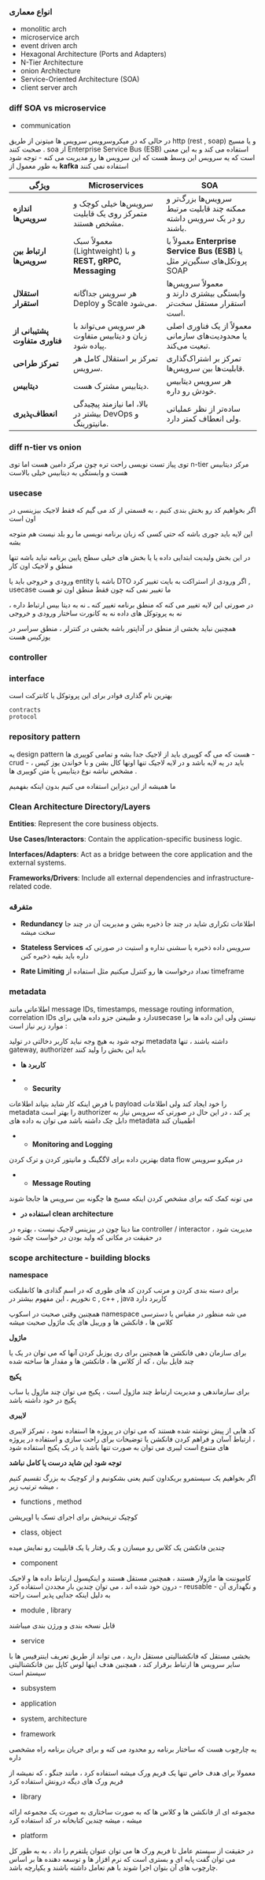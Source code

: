 
### انواع معماری

+ monolitic arch
+  microservice arch
+  event driven arch
+  Hexagonal Architecture (Ports and Adapters)
+  N-Tier Architecture
+  onion Architecture
+  Service-Oriented Architecture (SOA)
+  client server arch

### diff SOA vs microservice


+ communication

در حالی که در میکروسرویس سرویس ها میتونن از طریق http (rest , soap) و یا مسیج صحبت کنند . soa از Enterprise Service Bus (ESB) استفاده می کند و به این معنی است که یه سرویس این وسط هست که این سرویس ها رو مدیریت می کنه - توجه شود به طور معمول از **kafka** استفاده نمی کنند

| ویژگی                         | Microservices                                            | SOA                                                                         |
| ----------------------------- | -------------------------------------------------------- | --------------------------------------------------------------------------- |
| **اندازه سرویس‌ها**           | سرویس‌ها خیلی کوچک و متمرکز روی یک قابلیت مشخص هستند.    | سرویس‌ها بزرگ‌تر و ممکنه چند قابلیت مرتبط رو در یک سرویس داشته باشند.       |
| **ارتباط بین سرویس‌ها**       | معمولاً سبک (Lightweight) و با **REST, gRPC, Messaging** | معمولاً با **Enterprise Service Bus (ESB)** یا پروتکل‌های سنگین‌تر مثل SOAP |
| **استقلال استقرار**           | هر سرویس جداگانه Deploy و Scale می‌شود.                  | معمولاً سرویس‌ها وابستگی بیشتری دارند و استقرار مستقل سخت‌تر است.           |
| **پشتیبانی از فناوری متفاوت** | هر سرویس می‌تواند با زبان و دیتابیس متفاوت پیاده شود.    | معمولاً از یک فناوری اصلی یا محدودیت‌های سازمانی تبعیت می‌کند.              |
| **تمرکز طراحی**               | تمرکز بر استقلال کامل هر سرویس.                          | تمرکز بر اشتراک‌گذاری قابلیت‌ها بین سرویس‌ها.                               |
| **دیتابیس**               | دیتابیس مشترک هست.                          | هر سرویس دیتابیس خودش رو داره.                               |
| **انعطاف‌پذیری**              | بالا، اما نیازمند پیچیدگی بیشتر در DevOps و مانیتورینگ.  | ساده‌تر از نظر عملیاتی ولی انعطاف کمتر دارد.                                |


### diff n-tier vs onion

توی پیاز تست نویسی راحت تره چون مرکز دامین هست اما توی n-tier  مرکز دیتابیس هست و وابستگی به دیتابیس خیلی بالاست


### usecase

اگر بخواهیم کد رو بخش بندی کنیم ، به قسمتی از کد می گیم که فقط لاجیک بیزینسی در اون است 

این لایه باید جوری باشه که حتی کسی که زبان برنامه نویسی ما رو بلد نیست هم متوجه بشه

در این بخش ولیدیت ابتدایی داده یا یا بخش های خیلی سطح پایین برنامه نباید باشه تنها منطق و لاجیک اون کار

ورودی و خروجی باید یا entity باشه یا DTO اگر ورودی از استراکت به بایت تغییر کرد , usecase  ما تغییر نمی کنه چون فقط منطق اون تو هست 

در صورتی این لایه تغییر می کنه که منطق برنامه تغییر کنه  ـ نه به دیتا بیس ارتباط داره ، نه به پروتوکل های داده نه به کانورت ساختار ورودی و خروجی

همچنین نباید بخشی از منطق در آداپتور باشه بخشی در کنترلر ، منطق سراسر در یوزکیس هست

### controller



### interface

بهترین نام گذاری فوادر برای این  پروتوکل یا کانترکت است
```
contracts 
protocol
```

### repository pattern

یه design pattern هست که می گه کوییری باید از لاجیک جدا بشه و تمامی کوییری ها -crud - باید در یه لایه باشد و در لایه لاجیک تنها اونها کال بشن و با خواندن یوز کیس ، مشخص نباشه نوع دیتابیس یا متن کوییری ها .

ما همیشه از این دیزاین استفاده می کنیم بدون اینکه بفهمیم

### Clean Architecture Directory/Layers 

**Entities**: Represent the core business objects.

**Use Cases/Interactors**: Contain the application-specific business logic.

**Interfaces/Adapters**: Act as a bridge between the core application and the external systems.

**Frameworks/Drivers**: Include all external dependencies and infrastructure-related code.





### متفرقه
 - **Redundancy** اطلاعات تکراری شاید در چند جا ذخیره بشن و مدیریت آن در چند جا سخت میشه

 - **Stateless Services** سرویس داده ذخیره یا سشنی نداره و استیت در صورتی که داره باید بقیه ذخیره کنن

 - **Rate Limiting** تعداد درخواست ها رو کنترل میکنیم مثل استفاده از  timeframe



### **metadata**

اطلاعاتی مانند message IDs, timestamps, message routing information, correlation IDs دارد و طبیعتن جزو داده هایی برایusecase  نیستن ولی این داده ها برا موارد زیر نیاز است :

توجه شود به هیچ وجه نباید کاربر دخالتی در تولید metadata  داشته باشند ، تنها gateway, authorizer باید این بخش را ولید کنند

+ **کاربرد ها**

- - **Security** 

با فرض اینکه کار شاید بتپاند اطلاعات payload را خود ایجاد کند ولی اطلاعات metadata  را بهتر است authorizer  پر کند ، در این حال در صورتی که سرویس نیاز به دابل چک داشته باشد می توان به داده های metadata اطمینان کند

- - **Monitoring and Logging**

بهترین داده برای لاگگینگ و مانیتور کردن و ترک کردن data flow  در میکرو سرویس


- - **Message Routing** 

می تونه کمک کنه برای مشخص کردن اینکه مسیج ها چگونه بین سرویس ها جابجا شوند

+ **استفاده در clean architecture**

متا دیتا چون در بیزینس لاجیک نیست ، بهتره در controller / interactor مدیریت شود ، در حقیقت در مکانی که ولید بودن در خواست چک شود






### scope architecture - building blocks

**namespace**

برای دسته بندی کردن و مرتب کردن کد های طوری که در اسم گذادی ها کانفلیکت نخوریم ، این مفهوم بیشتر در c , c++ , java  کاربرد دارد

همچنین وقتی صحبت در اسکوپ namespace می شه منظور در مقیاس یا دسترسی کلاس ها ، فانکشن ها و وریبل های یک ماژول صحبت میشه

**ماژول**

برای سازمان دهی فانکشن ها همچنین برای ری یوزبل کردن آنها که می توان در یک یا چند فایل بیان ، که از کلاس ها ، فانکشن ها و مقدار ها ساخته شده

**پکیج**

برای سازماندهی و مدیریت ارتباط چند ماژول است ، پکیج  می توان چند ماژول یا ساب پکیج در خود داشته باشد

**لایبری**

کد هایی از پیش نوشته شده هستند که می توان در پروژه ها استفاده نمود ، تمرکز لایبری ، ارتباط آسان و فراهم کردن فانکشن یا توضیحات برای راحت سازی و استفاده در پروژه های متنوع است
لیبری می توان به صورت تنها باشد یا در یک پکیج استفاده شود



**توجه شود این شاید درست یا کامل نباشد**

اگر بخواهیم یک سیستمرو بریکداون کنیم یعنی بشکونیم و از کوچیک به بزرگ تقسیم کنیم ، میشه ترتیب زیر

+ functions , method

کوچیک ترینبخش برای اجرای تسک یا اوپریشن 

+ class, object

چندین فانکشن یک کلاس رو میسازن و یک رفتار یا یک قابلییت رو نمایش میده

+ component

کامپوننت ها ماژولار هستند ، همچنین مستقل هستند و اینکپسول ارتباط داده ها و لاجیک درون خود شده اند ، می توان چندین بار مجددن استفاده کرد  - reusable - و نگهداری آن به دلیل اینکه جدایی پذیر است راحته

+ module , library

قابل نسخه بندی و ورژن بندی میباشند

+ service

بخشی مستقل که فانکشنالیتی مستقل دارید ، می تواند از طریق تعریف اینترفیس ها با سایر سرویس ها ارتباط برقرار کند ، همچنین هدف  اینها لوس کاپل بین فانکشنالیتی سیستم است 

+ subsystem

+ application

+ system, architecture



+ framework

یه چارچوب هست که ساختار برنامه رو محدود می کنه و برای جریان برنامه راه مشخصی داره

معمولا برای هدف خاص تنها یک فریم ورک میشه استفاده کرد ، مانند جنگو ،  که نمیشه از فریم ورک های دیگه درونش استفاده کرد

+ library

مجموعه ای از فانکشن ها و کلاس ها که به صورت ساختاری به صورت یک مجموعه ارائه میشه ، میشه چندین کتابخانه در کد استفاده کرد


+ platform

در حقیقت از سیستم عامل تا فریم ورک ها می توان عنوان پلتفرم را داد ، به به طور کل می توان گفت پایه ای و بستری است که نرم افزار ها و توسعه دهنده ها بر اساس چارچوب های آن بتوان اجرا شوند با هم تعامل داشته باشند و یکپارچه باشد.